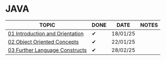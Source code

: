 # JAVA


|TOPIC|DONE|DATE|NOTES|
|-----|-----|-----|-----|
|[01 Introduction and Orientation](https://github.com/drslock/JAVA2024/tree/main/Weekly%20Workbooks/01%20Introduction%20and%20Orientation)|✔| 18/01/25  |
|[02 Object Oriented Concepts](https://github.com/drslock/JAVA2024/tree/main/Weekly%20Workbooks/02%20Object%20Oriented%20Concepts)|✔| 22/01/25 |
|[03 Further Language Constructs](https://github.com/drslock/JAVA2024/tree/main/Weekly%20Workbooks/03%20Further%20Language%20Constructs)|✔| 28/02/25 |
